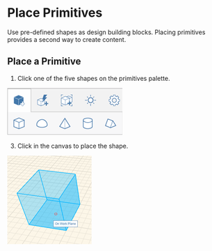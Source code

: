 # Place Primitives

Use pre-defined shapes as design building blocks. Placing primitives provides a second way to create content.


## Place a Primitive

1.  Click one of the five shapes on the primitives palette.

![](Images/GUID-64BB4908-639E-4A56-BA99-7241421CF82F-low.png)

3. Click in the canvas to place the shape.

![](Images/GUID-08D9B90C-BE55-4596-BFFB-3436E9D2A939-low.png)
